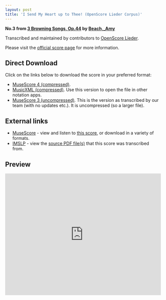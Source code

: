 ```yaml
---
layout: post
title: 'I Send My Heart up to Thee! (OpenScore Lieder Corpus)'
---
```


__No.3 from [3 Browning Songs, Op.44](https://fourscoreandmore.org/OpenScore/Beach%2C_Amy/3_Browning_Songs%2C_Op.44/) by [Beach,_Amy](https://fourscoreandmore.org/OpenScore/Beach%2C_Amy)__

Transcribed and maintained by contributors to [OpenScore Lieder].

Please visit the [official score page] for more information.

[official score page]: https://musescore.com/openscore-lieder-corpus/scores/6212196
[OpenScore Lieder]: https://musescore.com/openscore-lieder-corpus

## Direct Download

Click on the links below to download the score in your preferred format:
- [MuseScore 4 (compressed)](https://fourscoreandmore.org/OpenScore/Beach%2C_Amy/3_Browning_Songs%2C_Op.44/3_I_Send_My_Heart_up_to_Thee%21.mscz).
- [MusicXML (compressed)](https://fourscoreandmore.org/OpenScore/Beach%2C_Amy/3_Browning_Songs%2C_Op.44/3_I_Send_My_Heart_up_to_Thee%21.mxl). Use this version to open the file in other notation apps.
- [MuseScore 3 (uncompressed)](https://raw.githubusercontent.com/OpenScore/Lieder/refs/heads/main/scores/Beach%2C_Amy/3_Browning_Songs%2C_Op.44/3_I_Send_My_Heart_up_to_Thee%21/lc6212196.mscx). This is the version as transcribed by our team (with no updates etc.). It is uncompressed (so a larger file).

## External links

- [MuseScore] - view and listen to [this score][MuseScore], or download in a variety of formats.
- [IMSLP] - view the [source PDF file(s)][IMSLP] that this score was transcribed from.

[MuseScore]: https://musescore.com/score/6212196
[IMSLP]: https://imslp.org/wiki/Special:ReverseLookup/361244

## Preview

<iframe width="100%" height="394" src="https://musescore.com/openscore-lieder-corpus/scores/6212196/embed" frameborder="0" allowfullscreen allow="autoplay; fullscreen"></iframe>
